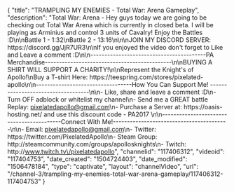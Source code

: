 {
    "title": "TRAMPLING MY ENEMIES - Total War: Arena Gameplay",
    "description": "Total War: Arena - Hey guys today we are going to be checking out Total War Arena which is currently in closed beta. I will be playing as Arminius and control 3 units of Cavalry! Enjoy the Battles :D\n\nBattle 1 - 1:32\nBattle 2 - 13:16\n\n\nJOIN MY DISCORD SERVER: https:\/\/discord.gg\/JjR7UR3\n\nIf you enjoyed the video don't forget to Like and Leave a comment :D\n\n-----------------------------------------PA Merchandise---------------------------------------------\n\nBUYING A SHIRT WILL SUPPORT A CHARITY!\n\nRepresent the Knight's of Apollo!\nBuy a T-shirt Here: https:\/\/teespring.com\/stores\/pixelated-apollo\n\n----------------------------------How You Can Support Me! -----------------------------------\n\n- Like, share and leave a comment :D\n- Turn OFF adblock or whitelist my channel\n- Send me a GREAT battle Replay: pixelatedapollo@gmail.com\n- Purchase a Server at: https:\/\/oasis-hosting.net\/ and use this discount code - PA2017 \n\n------------------------------------------Connect With Me!-----------------------------------------\n\n- Email: pixelatedapollo@gmail.com\n- Twitter: https:\/\/twitter.com\/PixelatedApollo\n- Steam Group:  http:\/\/steamcommunity.com\/groups\/apollosknights\n- Twitch: http:\/\/www.twitch.tv\/pixelatedapollo",
    "channelid": "117406312",
    "videoid": "117404753",
    "date_created": "1504724403",
    "date_modified": "1506478184",
    "type": "captivate",
    "layout": "channelVideo",
    "url": "\/channel-3\/trampling-my-enemies-total-war-arena-gameplay\/117406312-117404753"
}